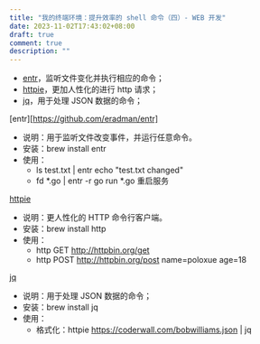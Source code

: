 ```yaml
---
title: "我的终端环境：提升效率的 shell 命令（四）- WEB 开发"
date: 2023-11-02T17:43:02+08:00
draft: true
comment: true
description: ""
---
```


- [entr]()，监听文件变化并执行相应的命令；
- [httpie]()，更加人性化的进行 http 请求；
- [jq]()，用于处理 JSON 数据的命令；

[entr][https://github.com/eradman/entr]
- 说明：用于监听文件改变事件，并运行任意命令。
- 安装：brew install entr
- 使用：
  - ls test.txt | entr echo "test.txt changed"
  - fd *.go | entr -r go run *.go 重启服务

[httpie](https://github.com/httpie/cli/)

- 说明：更人性化的 HTTP 命令行客户端。
- 安装：brew install http
- 使用：
  - http GET http://httpbin.org/get
  - http POST http://httpbin.org/post name=poloxue age=18

[jq](https://github.com/jqlang/jq)

- 说明：用于处理 JSON 数据的命令；
- 安装：brew install jq
- 使用：
  - 格式化：httpie https://coderwall.com/bobwilliams.json | jq

